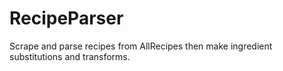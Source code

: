 # RecipeParser
Scrape and parse recipes from AllRecipes then make ingredient substitutions and transforms.
